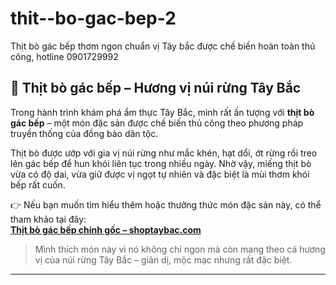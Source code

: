 # thit--bo-gac-bep-2
Thịt bò gác bếp thơm ngon chuẩn vị Tây bắc được chế biến hoàn toàn thủ công, hotline 0901729992
## 🥩 Thịt bò gác bếp – Hương vị núi rừng Tây Bắc

Trong hành trình khám phá ẩm thực Tây Bắc, mình rất ấn tượng với **thịt bò gác bếp** – một món đặc sản được chế biến thủ công theo phương pháp truyền thống của đồng bào dân tộc.  

Thịt bò được ướp với gia vị núi rừng như mắc khén, hạt dổi, ớt rừng rồi treo lên gác bếp để hun khói liên tục trong nhiều ngày. Nhờ vậy, miếng thịt bò vừa có độ dai, vừa giữ được vị ngọt tự nhiên và đặc biệt là mùi thơm khói bếp rất cuốn.

👉 Nếu bạn muốn tìm hiểu thêm hoặc thưởng thức món đặc sản này, có thể tham khảo tại đây:  
**[Thịt bò gác bếp chính gốc – shoptaybac.com](https://shoptaybac.com/san-pham/thit-bo-gac-bep-tay-bac-chuan-vi-500g/)**

> Mình thích món này vì nó không chỉ ngon mà còn mang theo cả hương vị của núi rừng Tây Bắc – giản dị, mộc mạc nhưng rất đặc biệt.

---
